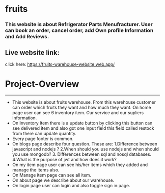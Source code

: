 # fruits

### This website is about Refrigerator Parts Menufracturer. User can book an order, cancel order, add Own profile Information and Add Reviews.

## Live website link:

click here: https://fruits-warehouse-website.web.app/

# Project-Overview

---

- This website is about fruits warehouse. From this warehouse customer can order which fruits they want and how much they want. On home page user can see 6 inventory item. Our service and our supliers information.
- On Inventory Item there is a update button by clicking this button can see delivered item and also got one input field this field called restock from there can update quantity.
- Every page footer is common.
- On blogs page describe four question. These are: 1.Difference between javascript and nodejs ? 2.When should you use nodejs and when should you use mongodb? 3. Differences between sql and nosql databases. 4.What is the purpose of jwt and how does it work?
- On my item page user can see his/her items which they added and manage the items also.
- On Manage item page can see all item.
- On about page we describe about our warehouse.
- On login page user can login and also toggle sign in page.
